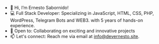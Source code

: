 - 👋 Hi, I’m Ernesto Sabornido!
- 💻 Full Stack Developer: Specializing in JavaScript, HTML, CSS, PHP, WordPress, Telegram Bots and WEB3. with 5 years of hands-on experience.
- 🌱 Open to: Collaborating on exciting and innovative projects
- 📫 Let's connect: Reach me via email at info@devernesto.site.
